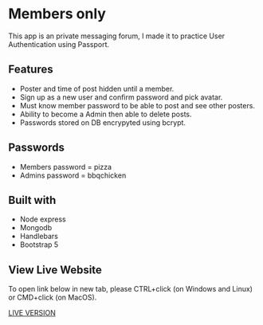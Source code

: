 # Members only

 This app is an private messaging forum, I made it to practice User Authentication using Passport.
 
 ## Features
  * Poster and time of post hidden until a member.
  * Sign up as a new user and confirm password and pick avatar.
  * Must know member password to be able to post and see other posters.
  * Ability to become a Admin then able to delete posts.
  * Passwords stored on DB encrypyted using bcrypt.
  
 ## Passwords
 * Members password = pizza
 * Admins password = bbqchicken
 
 ## Built with
 * Node express
 * Mongodb
 * Handlebars
 * Bootstrap 5

## View Live Website
To open link below in new tab, please CTRL+click (on Windows and Linux) or CMD+click (on MacOS).

[LIVE VERSION](https://members-only2.herokuapp.com/)

